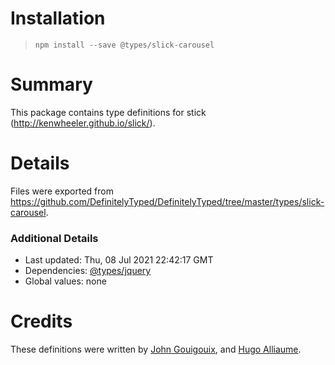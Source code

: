 # Installation
> `npm install --save @types/slick-carousel`

# Summary
This package contains type definitions for stick (http://kenwheeler.github.io/slick/).

# Details
Files were exported from https://github.com/DefinitelyTyped/DefinitelyTyped/tree/master/types/slick-carousel.

### Additional Details
 * Last updated: Thu, 08 Jul 2021 22:42:17 GMT
 * Dependencies: [@types/jquery](https://npmjs.com/package/@types/jquery)
 * Global values: none

# Credits
These definitions were written by [John Gouigouix](https://github.com/Gouigouix), and [Hugo Alliaume](https://github.com/Kocal).

